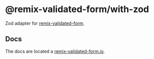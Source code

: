 # @remix-validated-form/with-zod

Zod adapter for [remix-validated-form](https://github.com/airjp73/remix-validated-form).

## Docs

The docs are located a [remix-validated-form.io](https://www.remix-validated-form.io).